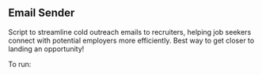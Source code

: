 ## Email Sender
Script to streamline cold outreach emails to recruiters, helping job seekers connect with potential employers more efficiently. Best way to get closer to landing an opportunity!

To run: